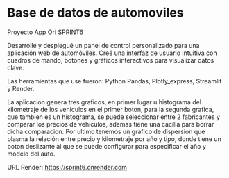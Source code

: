 # Base de datos de automoviles 
Proyecto App Ori SPRINT6

Desarrollé y desplegué un panel de control personalizado para una aplicación web de automóviles. Creé una interfaz de usuario intuitiva con cuadros de mando, botones y gráficos interactivos para visualizar datos clave.

Las herramientas que use fueron: Python Pandas, Plotly_express, Streamlit y  Render.

La aplicacion genera tres graficos, en primer lugar u histograma del kilometraje de los vehiculos en el primer boton, para la segunda grafica, que tambien es un histograma, se puede seleccionar entre 2 fabricantes y comparar los precios de vehiculos, ademas tiene una cacilla para borrar dicha comparacion. Por ultimo tenemos un grafico de dispersion que plasma la relación entre precio y kilometraje por año y tipo, donde tiene un boton deslizante al que se puede configurar para especificar el año y modelo del auto.

URL Render: https://sprint6.onrender.com


